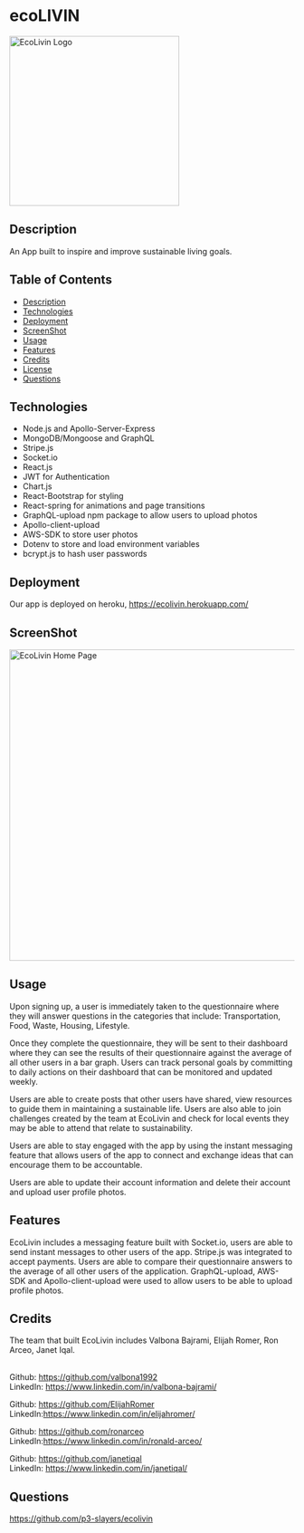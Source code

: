 # ecoLIVIN

 <img width="300" alt="EcoLivin Logo" src="https://user-images.githubusercontent.com/84414488/142734116-238c4eb4-c890-47be-b634-5ef8660e621a.png">

## Description
An App built to inspire and improve sustainable living goals. 

## Table of Contents
- [Description](#description)
- [Technologies](#technologies)
- [Deployment](#deployment)
- [ScreenShot](#screenshot)
- [Usage](#usage)
- [Features](#features)
- [Credits](#credits)
- [License](#license)
- [Questions](#questions)

## Technologies
- Node.js and Apollo-Server-Express
- MongoDB/Mongoose and GraphQL 
- Stripe.js 
- Socket.io
- React.js
- JWT for Authentication
- Chart.js
- React-Bootstrap for styling
- React-spring for animations and page transitions
- GraphQL-upload npm package to allow users to upload photos
- Apollo-client-upload
- AWS-SDK to store user photos
- Dotenv to store and load environment variables
- bcrypt.js to hash user passwords

## Deployment
Our app is deployed on heroku, https://ecolivin.herokuapp.com/

## ScreenShot
<img width="550" alt="EcoLivin Home Page" src="https://user-images.githubusercontent.com/84414488/142733805-7242152a-ffd6-4a76-b359-e33a9c686038.png">

## Usage
Upon signing up, a user is immediately taken to the questionnaire where they will answer questions in the categories that include: Transportation, Food, Waste, Housing, Lifestyle.

Once they complete the questionnaire, they will be sent to their dashboard where they can see the results of their questionnaire against the average of all other users in a bar graph. Users can track personal goals by committing to daily actions on their dashboard that can be monitored and updated weekly.

Users are able to create posts that other users have shared, view resources to guide them in maintaining a sustainable life. Users are also able to join challenges created by the team at EcoLivin and check for local events they may be able to attend that relate to sustainability.

Users are able to stay engaged with the app by using the instant messaging feature that allows users of the app to connect and exchange ideas that can encourage them to be accountable. 

Users are able to update their account information and delete their account and upload user profile photos. 

## Features
EcoLivin includes a messaging feature built with Socket.io, users are able to send instant messages to other users of the app. Stripe.js was integrated to accept payments. Users are able to compare their questionnaire answers to the average of all other users of the application. GraphQL-upload, AWS-SDK and Apollo-client-upload were used to allow users to be able to upload profile photos.

## Credits
The team that built EcoLivin includes Valbona Bajrami, Elijah Romer, Ron Arceo, Janet Iqal. 
<br><br>

Github: https://github.com/valbona1992 
<br>
LinkedIn: https://www.linkedin.com/in/valbona-bajrami/

Github: https://github.com/ElijahRomer 
<br>
LinkedIn:https://www.linkedin.com/in/elijahromer/

Github: https://github.com/ronarceo 
<br>
LinkedIn:https://www.linkedin.com/in/ronald-arceo/

Github: https://github.com/janetiqal 
<br>
LinkedIn: https://www.linkedin.com/in/janetiqal/

## Questions

https://github.com/p3-slayers/ecolivin
